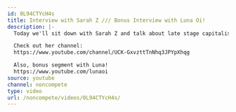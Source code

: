 ```yaml
---
id: 0L94CTYcH4s
title: Interview with Sarah Z /// Bonus Interview with Luna Oi!
description: |-
  Today we'll sit down with Sarah Z and talk about late stage capitalism and stuff!

  Check out her channel:
  https://www.youtube.com/channel/UCK-GxvzttTnNhq3JPYpXhqg

  Also, bonus segment with Luna!
  https://www.youtube.com/lunaoi
source: youtube
channel: noncompete
type: video
url: /noncompete/videos/0L94CTYcH4s/
---
```

